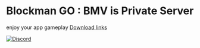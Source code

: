 # Blockman GO : BMV is Private Server
enjoy your app gameplay
[Download links](https://mega.nz/file/DsYmSTAT#bnJ4BGSJ_zFzwE6DWbPJSZgQTyBn0tAWASoWG2CjJY8)

[![Discord](https://img.shields.io/discord/724163890803638273.svg?label=&logo=discord&logoColor=ffffff&color=7389D8&labelColor=6A7EC2)](https://discord.gg/34HbFPEu)





<!-- sillysock was here -->
